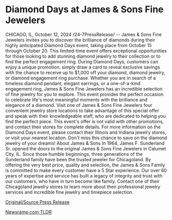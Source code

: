 # Diamond Days at James & Sons Fine Jewelers

CHICAGO, IL, October 12, 2024 /24-7PressRelease/ -- James & Sons Fine Jewelers invites you to discover the brilliance of diamonds during their highly anticipated Diamond Days event, taking place from October 15 through October 20. This limited-time event offers exceptional opportunities for those looking to add stunning diamond jewelry to their collection or to find the perfect engagement ring.  During Diamond Days, customers can enjoy a unique promotion: simply draw a card to reveal exclusive savings with the chance to receive up to $1,000 off your diamond, diamond jewelry, or diamond engagement ring purchase. Whether you are in search of a timeless diamond pendant, elegant earrings, or a one-of-a-kind engagement ring, James & Sons Fine Jewelers has an incredible selection of fine jewelry for you to explore.  This event provides the perfect occasion to celebrate life's most meaningful moments with the brilliance and elegance of a diamond. Visit one of James & Sons Fine Jewelers four convenient jewelry store locations to take advantage of this special offer and speak with their knowledgeable staff, who are dedicated to helping you find the perfect piece. This event's offer is not valid with other promotions, and contact their stores for complete details.   For more information on the Diamond Days event, please contact their Illinois and Indiana jewelry stores, or visit your nearest location. Don't miss this chance to save on the diamond jewelry of your dreams!  About James & Sons In 1964, James F. Sunderland Sr. opened the doors to the original James & Sons Fine Jewelers in Calumet City, IL. Since those humble beginnings, three generations of the Sunderland family have been the trusted jeweler for Chicagoland. By offering the very best price, quality and selection, the James & Sons Family is committed to make every customer have a 5 Star experience. Our over 60 years of expertise and service has built a legacy of integrity and trust with our customers, who have in turn become like family. Contact one of their Chicagoland jewelry stores to learn more about their professional jewelry services and incredible fine jewelry and timepiece selection. 

[Original/Source Press Release](https://www.24-7pressrelease.com/press-release/515222/diamond-days-at-james-sons-fine-jewelers) 

[Newsramp.com TLDR](https://newsramp.com/None) 